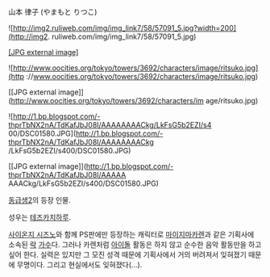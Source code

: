 山本 律子 (やまもと りつこ)

![http://img2.ruliweb.com/img/img_link7/58/57091_5.jpg?width=200](http://img2.
ruliweb.com/img/img_link7/58/57091_5.jpg)

[[JPG external image]](http://img2.ruliweb.com/img/img_link7/58/57091_5.jpg)

![http://www.oocities.org/tokyo/towers/3692/characters/image/ritsuko.jpg](http
://www.oocities.org/tokyo/towers/3692/characters/image/ritsuko.jpg)

[[JPG external image]](http://www.oocities.org/tokyo/towers/3692/characters/im
age/ritsuko.jpg)

![http://1.bp.blogspot.com/-thprTbNX2nA/TdKafJbJ08I/AAAAAAAACkg/LkFsG5b2EZI/s4
00/DSC01580.JPG](http://1.bp.blogspot.com/-thprTbNX2nA/TdKafJbJ08I/AAAAAAAACkg
/LkFsG5b2EZI/s400/DSC01580.JPG)

[[JPG external image]](http://1.bp.blogspot.com/-thprTbNX2nA/TdKafJbJ08I/AAAAA
AAACkg/LkFsG5b2EZI/s400/DSC01580.JPG)

[동급생2](%EB%8F%99%EA%B8%89%EC%83%9D2.md)의 등장 인물.

성우는 [테즈카치하루](%ED%85%8C%EC%A6%88%EC%B9%B4%20%EC%B9%98%ED%95%98%EB%A3%A8.md).

[사이온지 시즈노](%EC%82%AC%EC%9D%B4%EC%98%A8%EC%A7%80%20%EC%8B%9C%EC%A6%88%EB%85%B8.md)와 함께 PS판에만 등장하는 캐릭터로 [마이지마카렌](%EB%A7%88%EC%9D%B4%EC%A7%80%EB%A7%88%20%EC%B9%B4%EB%A0%8C.md)과 같은 기획사에
소속된 [락](%EB%9D%BD.md) [가수](%EA%B0%80%EC%88%98.md)다. 그러나 카렌처럼
[아이돌](%EC%95%84%EC%9D%B4%EB%8F%8C.md) 활동은 하지 않고 순수한 음악 활동만을 하고 싶어 한다. 실력은
있지만 그 모진 성격 때문에 기획사에서 거의 버려져서 잊혀졌기 때문에 무명이다. 그리고 현실에서도 잊혀졌다(...).

